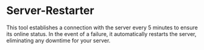 # Server-Restarter
This tool establishes a connection with the server every 5 minutes to ensure its online status. In the event of a failure, it automatically restarts the server, eliminating any downtime for your server. 
